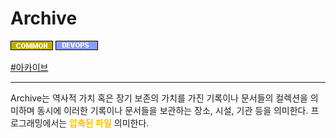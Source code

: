 
# Archive

![Common](../../2TAT1C/Label_Common.png)
![Devops](../../2TAT1C/Label_Devops.png)

<a href="https://ko.wikipedia.org/wiki/%EC%95%84%EC%B9%B4%EC%9D%B4%EB%B8%8C">#아카이브</a>

---

Archive는 역사적 가치 혹은 장기 보존의 가치를 가진 기록이나 문서들의 컬렉션을 의미하며 동시에 이러한 기록이나 문서들을 보관하는 장소, 시설, 기관 등을 의미한다.
프로그래밍에서는 <span style="color:#FFBF00; font-weight:bold;">압축된 파일</span> 의미한다.

